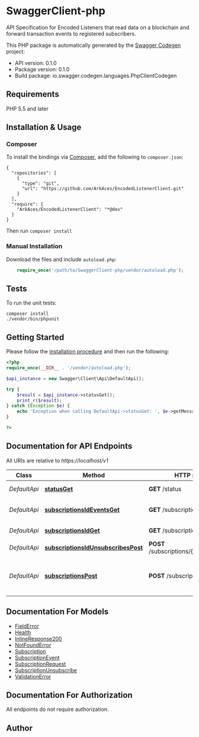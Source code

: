 # SwaggerClient-php
API Specification for Encoded Listeners that read data on a blockchain and forward transaction events to registered subscribers.

This PHP package is automatically generated by the [Swagger Codegen](https://github.com/swagger-api/swagger-codegen) project:

- API version: 0.1.0
- Package version: 0.1.0
- Build package: io.swagger.codegen.languages.PhpClientCodegen

## Requirements

PHP 5.5 and later

## Installation & Usage
### Composer

To install the bindings via [Composer](http://getcomposer.org/), add the following to `composer.json`:

```
{
  "repositories": [
    {
      "type": "git",
      "url": "https://github.com/ArkAces/EncodedListenerClient.git"
    }
  ],
  "require": {
    "ArkAces/EncodedListenerClient": "*@dev"
  }
}
```

Then run `composer install`

### Manual Installation

Download the files and include `autoload.php`:

```php
    require_once('/path/to/SwaggerClient-php/vendor/autoload.php');
```

## Tests

To run the unit tests:

```
composer install
./vendor/bin/phpunit
```

## Getting Started

Please follow the [installation procedure](#installation--usage) and then run the following:

```php
<?php
require_once(__DIR__ . '/vendor/autoload.php');

$api_instance = new Swagger\Client\Api\DefaultApi();

try {
    $result = $api_instance->statusGet();
    print_r($result);
} catch (Exception $e) {
    echo 'Exception when calling DefaultApi->statusGet: ', $e->getMessage(), PHP_EOL;
}

?>
```

## Documentation for API Endpoints

All URIs are relative to *https://localhost/v1*

Class | Method | HTTP request | Description
------------ | ------------- | ------------- | -------------
*DefaultApi* | [**statusGet**](docs/Api/DefaultApi.md#statusget) | **GET** /status | Get Health of node.
*DefaultApi* | [**subscriptionsIdEventsGet**](docs/Api/DefaultApi.md#subscriptionsideventsget) | **GET** /subscriptions/{id}/events | List Subscription Events
*DefaultApi* | [**subscriptionsIdGet**](docs/Api/DefaultApi.md#subscriptionsidget) | **GET** /subscriptions/{id} | Gets Subscription
*DefaultApi* | [**subscriptionsIdUnsubscribesPost**](docs/Api/DefaultApi.md#subscriptionsidunsubscribespost) | **POST** /subscriptions/{id}/unsubscribes | Create an Unsubscription.
*DefaultApi* | [**subscriptionsPost**](docs/Api/DefaultApi.md#subscriptionspost) | **POST** /subscriptions | Registers a subscriber node to receive blockchain events.


## Documentation For Models

 - [FieldError](docs/Model/FieldError.md)
 - [Health](docs/Model/Health.md)
 - [InlineResponse200](docs/Model/InlineResponse200.md)
 - [NotFoundError](docs/Model/NotFoundError.md)
 - [Subscription](docs/Model/Subscription.md)
 - [SubscriptionEvent](docs/Model/SubscriptionEvent.md)
 - [SubscriptionRequest](docs/Model/SubscriptionRequest.md)
 - [SubscriptionUnsubscribe](docs/Model/SubscriptionUnsubscribe.md)
 - [ValidationError](docs/Model/ValidationError.md)


## Documentation For Authorization

 All endpoints do not require authorization.


## Author




